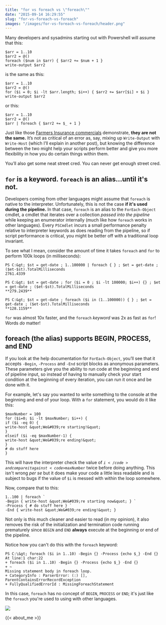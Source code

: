 ```yaml
---
title: "for vs foreach vs \"foreach\""
date: "2015-09-14 16:29:55"
slug: "for-vs-foreach-vs-foreach"
images: "/images/for-vs-foreach-vs-foreach/header.png"
---
```


Many developers and sysadmins starting out with Powershell will assume that this:

```
$arr = 1..10
$arr2 = @()
foreach ($num in $arr) { $arr2 += $num + 1 }
write-output $arr2
```

is the same as this:

```
$arr = 1..10
$arr2 = @()
for ($i = 0; $i -lt $arr.length; $i++) { $arr2 += $arr[$i] + $i }
write-output $arr2
```

or this:

```
$arr = 1..10
$arr2 = @()
$arr | foreach { $arr2 += $_ + 1 }
```

Just like those [Farmers Insurance commercials](https://www.youtube.com/watch?v=s-Lu40LRBDU "") demonstrate, **they are not the same.** It’s not as critical of an error as, say, mixing up <code>Write-Output</code> with <code>Write-Host</code> (which I’ll explain in another post), but knowing the difference between the two might help your scripts perform better and give you more flexibility in how you do certain things within them.

You’ll also get some neat street cred. You can never get enough street cred.

## **<code>for</code> is a keyword. <code>foreach</code> is an alias...until it's not.**

Developers coming from other languages might assume that <code>foreach</code> is native to the interpreter. Unfortunately, this is not the case **if it's used during the pipeline.** In that case, <code>foreach</code> is an alias to the <code>ForEach-Object</code> cmdlet, a cmdlet that iterates over a collection *passed into the pipeline* while keeping an enumerator internally (much like how <code>foreach</code> works in other languages). Every <code>PSCmdlet</code> incurs a small performance penalty relative to interpreter keywords as does reading from the pipeline, so if script performance is critical, you might be better off with a traditional loop invariant.

To see what I mean, consider the amount of time it takes <code>foreach</code> and <code>for</code> to perform 100k loops (in milliseconds):

```
PS C:&gt; $st = get-date ; 1..100000 | foreach { } ; $et = get-date ; ($et-$st).TotalMilliseconds
2761.4339

PS C:&gt; $st = get-date ; for ($i = 0 ; $i -lt 100000; $i++) {} ; $et = get-date ; ($et-$st).TotalMilliseconds
**279.2439**
```

```
PS C:&gt; $st = get-date ; foreach ($i in (1..100000)) { } ; $et = get-date ; ($et-$st).TotalMilliseconds
**128.1159**
```

<code>for</code> was almost 10x faster, and the <code>foreach</code> *keyword* was 2x as fast as <code>for</code>! Words *do* matter!

## **foreach (the alias) supports BEGIN, PROCESS, and END**

If you look at the help documentation for <code>ForEach-Object</code>, you’ll see that it accepts <code>-Begin</code>, <code>-Process</code> and <code>-End</code> script blocks as anonymous parameters. These parameters give you the ability to run code at the beginning and end of pipeline input, so instead of having to manually check your start condition at the beginning of every iteration, you can run it once and be done with it.

For example, let's say you wanted to write something to the console at the beginning and end of your loop. With a <code>for</code> statement, you would do it like this:

```
$maxNumber = 100
for ($i=0; $i -lt $maxNumber; $i++) {
if ($i -eq 0) {
write-host &quot;We&#039;re starting!&quot;
}
elseif ($i -eq $maxNumber-1) {
write-host &quot;We&#039;re ending!&quot;
}
# do stuff here
}
```

This will have the interpreter check the value of <code>$i</code> and compare it against <code>$maxNumber</code> twice before doing anything. This isn't wrong *per se* but it does make your code a little less readable and is subject to bugs if the value of <code>$i</code> is messed with within the loop somewhere.

Now, compare that to this:

```
1..100 | foreach `
-Begin { write-host &quot;We&#039;re starting now&quot; } `
-Process { # do stuff here } `
-End { write-host &quot;We&#039;re ending!&quot; }
```

Not only is this much cleaner and easier to read (in my opinion), it also removes the risk of the initialization and termination code running prematurely since <code>BEGIN</code> and <code>END</code> **always** execute at the beginning or end of the pipeline.

Notice how you can't do this with the <code>foreach</code> keyword:

```
PS C:\&gt; foreach ($i in 1..10) -Begin {} -Process {echo $_} -End {}
At line:1 char:22
+ foreach ($i in 1..10) -Begin {} -Process {echo $_} -End {}
+ ~
Missing statement body in foreach loop.
+ CategoryInfo : ParserError: (:) [], ParentContainsErrorRecordException
+ FullyQualifiedErrorId : MissingForeachStatement
```

In this case, <code>foreach</code> has no concept of <code>BEGIN</code>, <code>PROCESS</code> or <code>END</code>; it's just like the <code>foreach</code> you're used to using with other languages.

![](http://www.bright-tiger.asia/wp-content/uploads/2015/03/Fun_1_Wonka.jpg)

{{< about_me >}}
